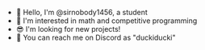 - 👋 Hello, I'm @sirnobody1456, a student
 - 👀 I'm interested in math and competitive programming
 - 😎 I'm looking for new projects!
 - 📩 You can reach me on Discord as "duckiducki"

<!--
**sirnobody1456/sirnobody1456** is a ✨ _special_ ✨ repository because its `README.md` (this file) appears on your GitHub profile.

Here are some ideas to get you started:

- 🔭 I’m currently working on ...
- 🌱 I’m currently learning ...
- 👯 I’m looking to collaborate on ...
- 🤔 I’m looking for help with ...
- 💬 Ask me about ...
- 📫 How to reach me: ...
- 😄 Pronouns: ...
- ⚡ Fun fact: ...
-->

